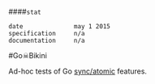 ####`stat`

    date              may 1 2015
    specification     n/a    
    documentation     n/a

#Go☠Bikini

Ad-hoc tests of Go [sync/atomic](https://golang.org/pkg/sync/atomic) features.



